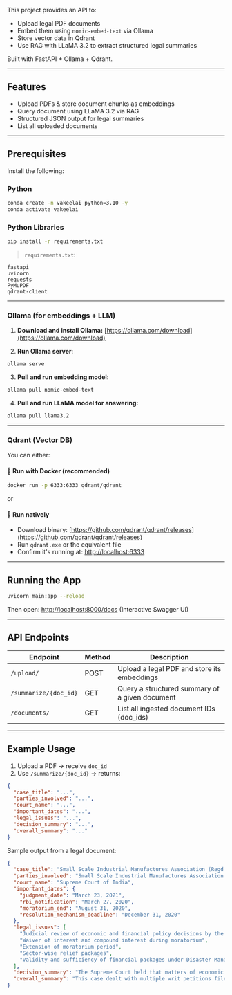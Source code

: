 This project provides an API to:

* Upload legal PDF documents
* Embed them using `nomic-embed-text` via Ollama
* Store vector data in Qdrant
* Use RAG with LLaMA 3.2 to extract structured legal summaries

Built with FastAPI + Ollama + Qdrant.

---

##  Features

*  Upload PDFs & store document chunks as embeddings
*  Query document using LLaMA 3.2 via RAG
*  Structured JSON output for legal summaries
*  List all uploaded documents

---

##  Prerequisites

Install the following:

###  Python

```bash
conda create -n vakeelai python=3.10 -y
conda activate vakeelai
```

###  Python Libraries

```bash
pip install -r requirements.txt
```

> `requirements.txt`:

```
fastapi
uvicorn
requests
PyMuPDF
qdrant-client
```

---

###  Ollama (for embeddings + LLM)

1. **Download and install Ollama:**
    [https://ollama.com/download](https://ollama.com/download)

2. **Run Ollama server**:

```bash
ollama serve
```

3. **Pull and run embedding model:**

```bash
ollama pull nomic-embed-text
```

4. **Pull and run LLaMA model for answering:**

```bash
ollama pull llama3.2
```

---

###  Qdrant (Vector DB)

You can either:

#### 🔹 Run with Docker (recommended)

```bash
docker run -p 6333:6333 qdrant/qdrant
```

or

#### 🔹 Run natively

* Download binary: [https://github.com/qdrant/qdrant/releases](https://github.com/qdrant/qdrant/releases)
* Run `qdrant.exe` or the equivalent file
* Confirm it's running at: [http://localhost:6333](http://localhost:6333)

---

##  Running the App

```bash
uvicorn main:app --reload
```

Then open:
 [http://localhost:8000/docs](http://localhost:8000/docs)
(Interactive Swagger UI)

---

##  API Endpoints

| Endpoint              | Method | Description                                    |
| --------------------- | ------ | ---------------------------------------------- |
| `/upload/`            | POST   | Upload a legal PDF and store its embeddings    |
| `/summarize/{doc_id}` | GET    | Query a structured summary of a given document |
| `/documents/`         | GET    | List all ingested document IDs (doc\_ids)      |

---

##  Example Usage

1. Upload a PDF → receive `doc_id`
2. Use `/summarize/{doc_id}` → returns:

```json
{
  "case_title": "...",
  "parties_involved": "...",
  "court_name": "...",
  "important_dates": "...",
  "legal_issues": "...",
  "decision_summary": "...",
  "overall_summary": "..."
}
```


Sample output from a legal document:

```json
{
  "case_title": "Small Scale Industrial Manufactures Association (Regd.) v. Union of India and Others",
  "parties_involved": "Small Scale Industrial Manufactures Association (Petitioner) vs. Union of India and Others (Respondents)",
  "court_name": "Supreme Court of India",
  "important_dates": {
    "judgment_date": "March 23, 2021",
    "rbi_notification": "March 27, 2020",
    "moratorium_end": "August 31, 2020",
    "resolution_mechanism_deadline": "December 31, 2020"
  },
  "legal_issues": [
    "Judicial review of economic and financial policy decisions by the Government and RBI during COVID-19 pandemic",
    "Waiver of interest and compound interest during moratorium",
    "Extension of moratorium period",
    "Sector-wise relief packages",
    "Validity and sufficiency of financial packages under Disaster Management Act, 2005"
  ],
  "decision_summary": "The Supreme Court held that matters of economic policy are within the domain of the government and RBI, not ordinarily amenable to judicial review. However, it directed that no compound interest or penal interest be charged during the moratorium period, and any such amount already collected must be refunded or adjusted. All other reliefs sought were dismissed.",
  "overall_summary": "This case dealt with multiple writ petitions filed by various industry groups and individuals seeking financial relief due to COVID-19. The court reaffirmed the limited scope of judicial review in economic matters, declined to interfere with RBI and government policy decisions, but allowed partial relief by prohibiting interest on interest during the loan moratorium. The judgment emphasized reliance on expert bodies like RBI for financial policy and upheld the framework of the Disaster Management Act, 2005 as constitutionally adequate."
}
```
